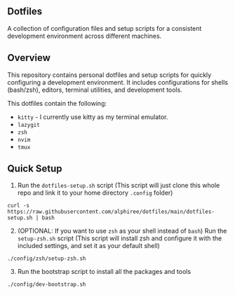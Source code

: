 ## Dotfiles
A collection of configuration files and setup scripts for a consistent development environment across different machines.

## Overview
This repository contains personal dotfiles and setup scripts for quickly configuring a development environment. It includes configurations for shells (bash/zsh), editors, terminal utilities, and development tools.

This dotfiles contain the following:
- `kitty` - I currently use kitty as my terminal emulator.
- `lazygit`
- `zsh`
- `nvim`
- `tmux`

## Quick Setup
1. Run the `dotfiles-setup.sh` script (This script will just clone this whole repo and link it to your home directory `.config` folder)
```
curl -s https://raw.githubusercontent.com/alphiree/dotfiles/main/dotfiles-setup.sh | bash
```

2. (OPTIONAL: If you want to use `zsh` as your shell instead of `bash`) Run the `setup-zsh.sh` script (This script will install zsh and configure it with the included settings, and set it as your default shell)
```
./config/zsh/setup-zsh.sh
```

3. Run the bootstrap script to install all the packages and tools
```
./config/dev-bootstrap.sh
```
